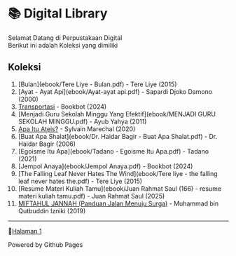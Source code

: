 
# 📚 Digital Library  
Selamat Datang di Perpustakaan Digital  
Berikut ini adalah Koleksi yang dimiliki  

## Koleksi  
1. [Bulan](ebook/Tere Liye - Bulan.pdf) - Tere Liye (2015)  
2. [Ayat - Ayat Api](ebook/Ayat-ayat api.pdf) - Sapardi Djoko Damono (2000)  
3. [Transportasi](ebook/Transportasi.pdf) - Bookbot (2024)  
4. [Menjadi Guru Sekolah Minggu Yang Efektif](ebook/MENJADI GURU SEKOLAH MINGGU.pdf) - Ayub Yahya (2011)  
5. [Apa Itu Ateis?](ebook/Apa-itu-Ateis-Sylvain-Marechal.pdf) - Sylvain Marechal (2020)  
6. [Buat Apa Shalat](ebook/Dr. Haidar Bagir - Buat Apa Shalat.pdf) - Dr. Haidar Bagir (2006)  
7. [Egoisme Itu Apa](ebook/Tadano - Egoisme Itu Apa.pdf) - Tadano (2021)  
8. [Jempol Anaya](ebook/Jempol Anaya.pdf) - Bookbot (2024)  
9. [The Falling Leaf Never Hates The Wind](ebook/Tere liye - the falling leaf never hates the.pdf) - Tere Liye (2015)  
10. [Resume Materi Kuliah Tamu](ebook/Juan Rahmat Saul (166) - resume materi kuliah tamu.pdf) - Juan Rahmat Saul (2025)  
11. [MIFTAHUL JANNAH (Panduan Jalan Menuju Surga)](ebook/MIFTAHUL_JANNAH_17_01_2021.pdf) - Muhammad bin Qutbuddin Izniki (2019)  

---  
👻[Halaman 1](webti/halaman1.html)

Powered by Github Pages

